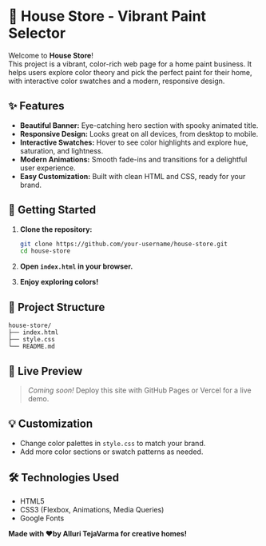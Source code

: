 # 🎨 House Store - Vibrant Paint Selector

Welcome to **House Store**!  
This project is a vibrant, color-rich web page for a home paint business. It helps users explore color theory and pick the perfect paint for their home, with interactive color swatches and a modern, responsive design.

## ✨ Features

- **Beautiful Banner:** Eye-catching hero section with spooky animated title.
- **Responsive Design:** Looks great on all devices, from desktop to mobile.
- **Interactive Swatches:** Hover to see color highlights and explore hue, saturation, and lightness.
- **Modern Animations:** Smooth fade-ins and transitions for a delightful user experience.
- **Easy Customization:** Built with clean HTML and CSS, ready for your brand.

## 🚀 Getting Started

1. **Clone the repository:**
   ```bash
   git clone https://github.com/your-username/house-store.git
   cd house-store
   ```

2. **Open `index.html` in your browser.**

3. **Enjoy exploring colors!**

## 📁 Project Structure

```
house-store/
├── index.html
├── style.css
└── README.md
```

## 🌈 Live Preview

> _Coming soon!_ Deploy this site with GitHub Pages or Vercel for a live demo.

## 💡 Customization

- Change color palettes in `style.css` to match your brand.
- Add more color sections or swatch patterns as needed.

## 🛠️ Technologies Used

- HTML5
- CSS3 (Flexbox, Animations, Media Queries)
- Google Fonts


**Made with ❤️by Alluri TejaVarma for creative homes!**
